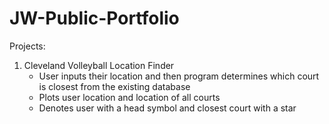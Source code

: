 # JW-Public-Portfolio

Projects:
1. Cleveland Volleyball Location Finder
   - User inputs their location and then program determines which court is closest from the existing database
   - Plots user location and location of all courts
   - Denotes user with a head symbol and closest court with a star 
